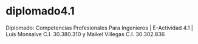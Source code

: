 # diplomado4.1
Diplomado: Competencias Profesionales Para Ingenieros | E-Actividad 4.1 | Luis Monsalve C.I. 30.380.310 y Maikel Villegas C.I. 30.302.836
